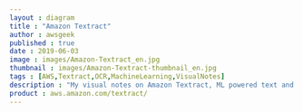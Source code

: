 ```yaml
---
layout : diagram
title : "Amazon Textract"
author : awsgeek
published : true
date : 2019-06-03
image : images/Amazon-Textract_en.jpg
thumbnail : images/Amazon-Textract-thumbnail_en.jpg
tags : [AWS,Textract,OCR,MachineLearning,VisualNotes]
description : "My visual notes on Amazon Textract, ML powered text and structured data detection and extraction data from your documents and images"
product : aws.amazon.com/textract/
---
```

